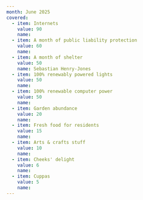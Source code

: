 ```yaml
---
month: June 2025
covered:
  - item: Internets
    value: 90
    name: 
  - item: A month of public liability protection
    value: 60
    name: 
  - item: A month of shelter
    value: 50
    name: Sebastian Henry-Jones
  - item: 100% renewably powered lights
    value: 50
    name: 
  - item: 100% renewable computer power
    value: 50
    name: 
  - item: Garden abundance
    value: 20
    name: 
  - item: Fresh food for residents
    value: 15
    name: 
  - item: Arts & crafts stuff
    value: 10
    name:
  - item: Cheeks' delight
    value: 6
    name: 
  - item: Cuppas
    value: 5
    name: 
---
```

